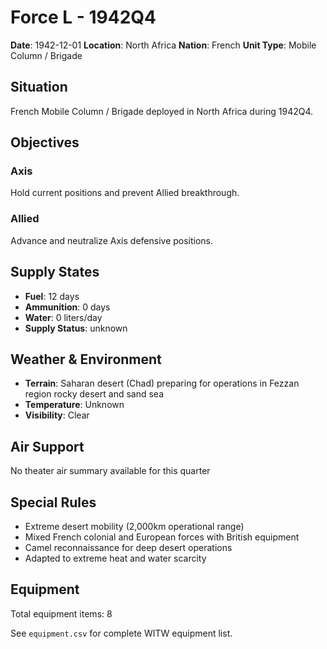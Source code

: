# Force L - 1942Q4

**Date**: 1942-12-01
**Location**: North Africa
**Nation**: French
**Unit Type**: Mobile Column / Brigade

## Situation

French Mobile Column / Brigade deployed in North Africa during 1942Q4.

## Objectives

### Axis
Hold current positions and prevent Allied breakthrough.

### Allied
Advance and neutralize Axis defensive positions.

## Supply States

- **Fuel**: 12 days
- **Ammunition**: 0 days
- **Water**: 0 liters/day
- **Supply Status**: unknown

## Weather & Environment

- **Terrain**: Saharan desert (Chad) preparing for operations in Fezzan region rocky desert and sand sea
- **Temperature**: Unknown
- **Visibility**: Clear

## Air Support

No theater air summary available for this quarter

## Special Rules

- Extreme desert mobility (2,000km operational range)
- Mixed French colonial and European forces with British equipment
- Camel reconnaissance for deep desert operations
- Adapted to extreme heat and water scarcity

## Equipment

Total equipment items: 8

See `equipment.csv` for complete WITW equipment list.
